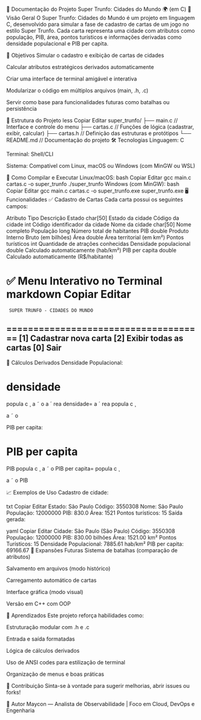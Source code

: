📘 Documentação do Projeto
Super Trunfo: Cidades do Mundo 🌍 (em C)
📌 Visão Geral
O Super Trunfo: Cidades do Mundo é um projeto em linguagem C, desenvolvido para simular a fase de cadastro de cartas de um jogo no estilo Super Trunfo. Cada carta representa uma cidade com atributos como população, PIB, área, pontos turísticos e informações derivadas como densidade populacional e PIB per capita.

🎯 Objetivos
Simular o cadastro e exibição de cartas de cidades

Calcular atributos estratégicos derivados automaticamente

Criar uma interface de terminal amigável e interativa

Modularizar o código em múltiplos arquivos (main, .h, .c)

Servir como base para funcionalidades futuras como batalhas ou persistência

📂 Estrutura do Projeto
less
Copiar
Editar
super_trunfo/
├── main.c         // Interface e controle do menu
├── cartas.c       // Funções de lógica (cadastrar, exibir, calcular)
├── cartas.h       // Definição das estruturas e protótipos
└── README.md      // Documentação do projeto
🛠️ Tecnologias
Linguagem: C

Terminal: Shell/CLI

Sistema: Compatível com Linux, macOS ou Windows (com MinGW ou WSL)

🔧 Como Compilar e Executar
Linux/macOS:
bash
Copiar
Editar
gcc main.c cartas.c -o super_trunfo
./super_trunfo
Windows (com MinGW):
bash
Copiar
Editar
gcc main.c cartas.c -o super_trunfo.exe
super_trunfo.exe
🖥️ Funcionalidades
✅ Cadastro de Cartas
Cada carta possui os seguintes campos:

Atributo	Tipo	Descrição
Estado	char[50]	Estado da cidade
Código da cidade	int	Código identificador da cidade
Nome da cidade	char[50]	Nome completo
População	long	Número total de habitantes
PIB	double	Produto Interno Bruto (em bilhões)
Área	double	Área territorial (em km²)
Pontos turísticos	int	Quantidade de atrações conhecidas
Densidade populacional	double	Calculado automaticamente (hab/km²)
PIB per capita	double	Calculado automaticamente (R$/habitante)

✅ Menu Interativo no Terminal
markdown
Copiar
Editar
=====================================
     SUPER TRUNFO - CIDADES DO MUNDO
=====================================
[1] Cadastrar nova carta
[2] Exibir todas as cartas
[0] Sair
-------------------------------------
🔢 Cálculos Derivados
Densidade Populacional:

densidade
=
popula
c
¸
a
˜
o
a
ˊ
rea
densidade= 
a
ˊ
 rea
popula 
c
¸
​
  
a
˜
 o
​
 
PIB per capita:

PIB per capita
=
PIB
popula
c
¸
a
˜
o
PIB per capita= 
popula 
c
¸
​
  
a
˜
 o
PIB
​
 
📈 Exemplos de Uso
Cadastro de cidade:

txt
Copiar
Editar
Estado: São Paulo
Código: 3550308
Nome: São Paulo
População: 12000000
PIB: 830.0
Área: 1521
Pontos turísticos: 15
Saída gerada:

yaml
Copiar
Editar
Cidade: São Paulo (São Paulo)
Código: 3550308
População: 12000000
PIB: 830.00 bilhões
Área: 1521.00 km²
Pontos Turísticos: 15
Densidade Populacional: 7885.61 hab/km²
PIB per capita: 69166.67
🚀 Expansões Futuras
 Sistema de batalhas (comparação de atributos)

 Salvamento em arquivos (modo histórico)

 Carregamento automático de cartas

 Interface gráfica (modo visual)

 Versão em C++ com OOP

🧠 Aprendizados
Este projeto reforça habilidades como:

Estruturação modular com .h e .c

Entrada e saída formatadas

Lógica de cálculos derivados

Uso de ANSI codes para estilização de terminal

Organização de menus e boas práticas

🤝 Contribuição
Sinta-se à vontade para sugerir melhorias, abrir issues ou forks!

👤 Autor
Maycon — Analista de Observabilidade | Foco em Cloud, DevOps e Engenharia
